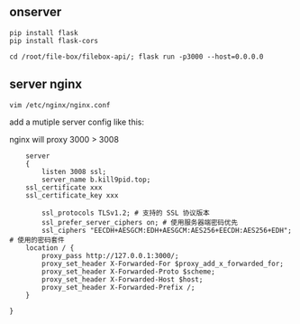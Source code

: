 
## onserver
```
pip install flask
pip install flask-cors

cd /root/file-box/filebox-api/; flask run -p3000 --host=0.0.0.0
```

## server nginx



```
vim /etc/nginx/nginx.conf

```
add a mutiple server config like this:

nginx will proxy 3000 > 3008 

```
	server
	{
		listen 3008 ssl;
		server_name b.kill9pid.top;
    ssl_certificate xxx
    ssl_certificate_key xxx

		ssl_protocols TLSv1.2; # 支持的 SSL 协议版本
		ssl_prefer_server_ciphers on; # 使用服务器端密码优先
		ssl_ciphers "EECDH+AESGCM:EDH+AESGCM:AES256+EECDH:AES256+EDH"; # 使用的密码套件
	location / {
		proxy_pass http://127.0.0.1:3000/;
		proxy_set_header X-Forwarded-For $proxy_add_x_forwarded_for;
		proxy_set_header X-Forwarded-Proto $scheme;
		proxy_set_header X-Forwarded-Host $host;
		proxy_set_header X-Forwarded-Prefix /;
	}

}

```
